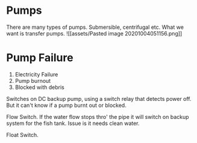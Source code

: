 # Pumps

There are many types of pumps. Submersible, centrifugal etc. What we want is transfer pumps.
![[assets/Pasted image 20201004051156.png]]


# Pump Failure

1. Electricity Failure
2. Pump burnout
3. Blocked with debris

Switches on DC backup pump, using a switch relay that detects power off. But it can't know if a pump burnt out or blocked.

Flow Switch. If the water flow stops thro' the pipe it will switch on backup system for the fish tank. Issue is it needs clean water. 

Float Switch. 

